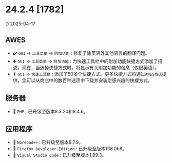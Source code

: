 # 24.2.4 [1782]

⏰ 2025-04-17

## AWES
- ✔️ `GUI` -> `工具菜单` -> `附加功能` : 修复了除英语外其他语言的翻译问题。  
- ➕ `GUI` -> `工具菜单` -> `附加功能` : 为快速工具栏中的附加功能快捷方式添加了描述。现在，当选择快捷方式时，将显示有关附加功能的信息（仅限英语）。  
- ➕ `GUI` -> `快速工具栏` : 添加了50多个快捷方式。更多快捷方式将通过`AWES商店`提供，您可以从商店中的数百种选项中下载并安装您感兴趣的快捷方式。

## 服务器
- 🔄 `PHP`    : 已升级至版本8.3.20和8.4.6。

## 应用程序
- 🔄 `Norepad++` : 已升级至版本8.7.9。
- 🔄 `Firefox Developer Edition` : 已升级至版本138.0b8。
- 🔄 `Visual Studio Code` : 已升级至版本1.99.3。
